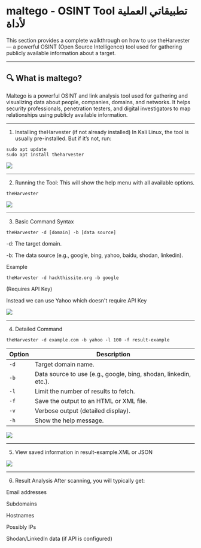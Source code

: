 # maltego - OSINT Tool تطبيقاتي العملية لأداة

This section provides a complete walkthrough on how to use theHarvester — a powerful OSINT (Open Source Intelligence) tool used for gathering publicly available information about a target.

---

## 🔍 What is maltego?

Maltego is a powerful OSINT and link analysis tool used for gathering and visualizing data about people, companies, domains, and networks. It helps security professionals, penetration testers, and digital investigators to map relationships using publicly available information.

---

1. Installing theHarvester (if not already installed) In Kali Linux, the tool is usually pre-installed. But if it’s not, run:
```
sudo apt update
sudo apt install theharvester
```
<img src="https://github.com/Raghda35/OSINT-Practice/blob/6d999f2ab67f2d30768cbb11886fea913c977d9d/theHarvester_installation.png">

---

2. Running the Tool: This will show the help menu with all available options.

```
theHarvester
```
<img src="https://github.com/Raghda35/OSINT-Practice/blob/6d999f2ab67f2d30768cbb11886fea913c977d9d/Running.png">

---

3. Basic Command Syntax
```
theHarvester -d [domain] -b [data source]
```
-d: The target domain.

-b: The data source (e.g., google, bing, yahoo, baidu, shodan, linkedin).

Example

```
theHarvester -d hackthissite.org -b google
```
(Requires API Key)

Instead we can use Yahoo which doesn't require API Key

<img src="https://github.com/Raghda35/OSINT-Practice/blob/b852c6e5ef22ed1d7879b8a94d29010c4967674f/Basic_command.png">


---

4. Detailed Command
```
theHarvester -d example.com -b yahoo -l 100 -f result-example
```
| Option | Description                                                      |
| ------ | ---------------------------------------------------------------- |
| `-d`   | Target domain name.                                              |
| `-b`   | Data source to use (e.g., google, bing, shodan, linkedin, etc.). |
| `-l`   | Limit the number of results to fetch.                            |
| `-f`   | Save the output to an HTML or XML file.                          |
| `-v`   | Verbose output (detailed display).                               |
| `-h`   | Show the help message.                                           |

<img src="https://github.com/Raghda35/OSINT-Practice/blob/165483b49c9304c07532a1e74a8a9376c2215201/Detailed_command.png">

---

5. View saved information in result-example.XML or JSON 




<img src="https://github.com/Raghda35/OSINT-Practice/blob/832c1ea7cf277efdd1cac41147eab4170ed609f2/View_result.png">


---

6. Result Analysis
After scanning, you will typically get:

Email addresses

Subdomains

Hostnames

Possibly IPs

Shodan/LinkedIn data (if API is configured)






